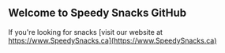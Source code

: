 ## Welcome to Speedy Snacks GitHub

If you're looking for snacks [visit our website at https://www.SpeedySnacks.ca](https://www.SpeedySnacks.ca)

